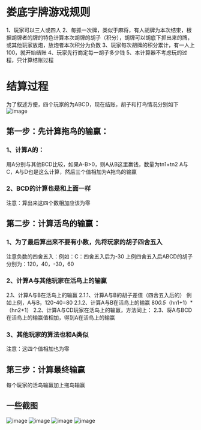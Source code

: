 # 娄底字牌游戏规则
1、玩家可以三人或四人
2、每抓一次牌，类似于麻将，有人胡牌为本次结束，根据胡牌者的牌的特色计算本次胡牌的胡子（积分），胡牌可以胡底下抓出来的牌，或其他玩家放炮，放炮者本次积分为负数
3、玩家每次胡牌的积分累计，有一人上100，就开始结账
4、玩家先行商定每一胡子多少钱
5、本计算器不考虑玩的过程，只计算结账过程
# 结算过程
为了叙述方便，四个玩家的为ABCD，现在结账，胡子和打鸟情况分别如下
![image](https://github.com/TIL-MICE/Calculator/blob/master/screenshot/5.png)
## 第一步：先计算拖鸟的输赢：
### 1、计算A的：
用A分别与其他BCD比较，如果A-B>0，则A从B这里赢钱，数量为tn1+tn2
A与C，A与D也是这么计算，然后三个值相加为A拖鸟的输赢
### 2、BCD的计算也是和上面一样
注意：算出来这四个数相加应该为零
## 第二步：计算活鸟的输赢：
### 1、为了最后算出来不要有小数，先将玩家的胡子四舍五入
注意负数的四舍五入：例如：C：四舍五入后为-30
上例四舍五入后ABCD的胡子分别为：120，40，-30，60
### 2、计算A与其他玩家在活鸟上的输赢
2.1、计算A与B在活鸟上的输赢
2.1.1、计算A与B的胡子差值（四舍五入后的）
例如上例，A与B，120-40=80
2.1.2、计算A与B在活鸟上的输赢
80*0.5*（hn1+1）*（hn2+1）
2.2、计算A与CD玩家在活鸟上的输赢，方法同上：
2.3、将A与BCD在活鸟上的输赢值相加，得到A在活鸟上的输赢
### 3、其他玩家的算法也和A类似
注意：这四个值相加也为零
## 第三步：计算最终输赢
每个玩家的活鸟输赢加上拖鸟输赢

## 一些截图
![image](https://github.com/TIL-MICE/Calculator/blob/master/screenshot/1.png)
![image](https://github.com/TIL-MICE/Calculator/blob/master/screenshot/2.png)
![image](https://github.com/TIL-MICE/Calculator/blob/master/screenshot/3.png)
![image](https://github.com/TIL-MICE/Calculator/blob/master/screenshot/4.png)



